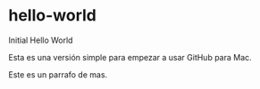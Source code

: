 # hello-world
Initial Hello World

Esta es una versión simple para empezar a usar GitHub para Mac.

Este es un parrafo de mas.